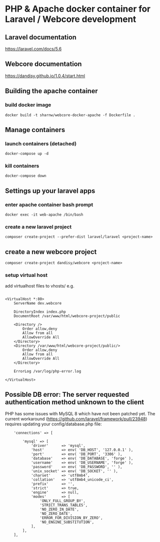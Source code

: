 # PHP & Apache docker container for Laravel / Webcore development

## Laravel documentation
https://laravel.com/docs/5.6

## Webcore documentation
https://dandisy.github.io/1.0.4/start.html

## Building the apache container

### build docker image
``docker build -t sharnw/webcore-docker-apache -f Dockerfile .``

## Manage containers

### launch containers (detached)
``docker-compose up -d``

### kill containers
``docker-compose down``

## Settings up your laravel apps

### enter apache container bash prompt
``docker exec -it web-apache /bin/bash``

### create a new laravel project
``composer create-project --prefer-dist laravel/laravel <project-name>``

## create a new webcore project
``composer create-project dandisy/webcore <project-name>``

### setup virtual host

add virtualhost files to vhosts/ e.g.

```

<VirtualHost *:80>
    ServerName dev.webcore

    DirectoryIndex index.php
    DocumentRoot /var/www/html/webcore-project/public

    <Directory />
        Order allow,deny
        Allow from all
        AllowOverride All
    </Directory>
    <Directory /var/www/html/webcore-project/public/>
        Order allow,deny
        Allow from all
        AllowOverride All
    </Directory>

    ErrorLog /var/log/php-error.log

</VirtualHost>

```

## Possible DB error: The server requested authentication method unknown to the client

PHP has some issues with MySQL 8 which have not been patched yet. The current workaround (https://github.com/laravel/framework/pull/23948) requires updating your config/database.php file:

```
    'connections' => [

        'mysql' => [
            'driver'      => 'mysql',
            'host'        => env( 'DB_HOST', '127.0.0.1' ),
            'port'        => env( 'DB_PORT', '3306' ),
            'database'    => env( 'DB_DATABASE', 'forge' ),
            'username'    => env( 'DB_USERNAME', 'forge' ),
            'password'    => env( 'DB_PASSWORD', '' ),
            'unix_socket' => env( 'DB_SOCKET', '' ),
            'charset'     => 'utf8mb4',
            'collation'   => 'utf8mb4_unicode_ci',
            'prefix'      => '',
            'strict'      => true,
            'engine'      => null,
            'modes'       => [
                'ONLY_FULL_GROUP_BY',
                'STRICT_TRANS_TABLES',
                'NO_ZERO_IN_DATE',
                'NO_ZERO_DATE',
                'ERROR_FOR_DIVISION_BY_ZERO',
                'NO_ENGINE_SUBSTITUTION',
            ],
        ],
    ],
```

